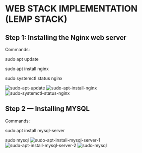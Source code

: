 # WEB STACK IMPLEMENTATION (LEMP STACK)
## Step 1: Installing the Nginx web server
Commands:

sudo apt update

sudo apt install nginx

sudo systemctl status nginx

![sudo-apt-update](https://user-images.githubusercontent.com/111616140/209610136-d013cc76-8c62-49a8-a606-7a17ec6589de.png)
![sudo-apt-install-nginx](https://user-images.githubusercontent.com/111616140/209610245-f1cbe912-233f-4bcc-b982-baf37a067cf0.png)
![sudo-systemctl-status-nginx](https://user-images.githubusercontent.com/111616140/209610316-174359ef-d982-417e-ac6f-2986951546b1.png)
## Step 2 — Installing MYSQL

Commands:

sudo apt install mysql-server

sudo mysql
![sudo-apt-install-mysql-server-1](https://user-images.githubusercontent.com/111616140/209611228-1499238e-95b2-4242-bd38-cc47a977d702.png)
![sudo-apt-install-mysql-server-2](https://user-images.githubusercontent.com/111616140/209611246-e5740e22-94aa-4037-97b7-9b9c875ca548.png)
![sudo-mysql](https://user-images.githubusercontent.com/111616140/209611264-77e30767-a8ff-4ce9-8b85-44400ac7c762.jpg)
